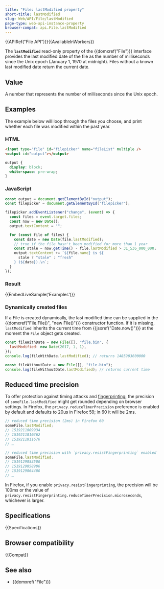 ```yaml
---
title: "File: lastModified property"
short-title: lastModified
slug: Web/API/File/lastModified
page-type: web-api-instance-property
browser-compat: api.File.lastModified
---
```


{{APIRef("File API")}}{{AvailableInWorkers}}

The **`lastModified`** read-only property of the {{domxref("File")}} interface provides the
last modified date of the file as the number of milliseconds since the Unix
epoch (January 1, 1970 at midnight). Files without a known last modified date return the
current date.

## Value

A number that represents the number of milliseconds since the Unix epoch.

## Examples

The example below will loop through the files you choose, and print whether each file was modified within the past year.

### HTML

```html
<input type="file" id="filepicker" name="fileList" multiple />
<output id="output"></output>
```

```css hidden
output {
  display: block;
  white-space: pre-wrap;
}
```

### JavaScript

```js
const output = document.getElementById("output");
const filepicker = document.getElementById("filepicker");

filepicker.addEventListener("change", (event) => {
  const files = event.target.files;
  const now = new Date();
  output.textContent = "";

  for (const file of files) {
    const date = new Date(file.lastModified);
    // true if the file hasn't been modified for more than 1 year
    const stale = now.getTime() - file.lastModified > 31_536_000_000;
    output.textContent += `${file.name} is ${
      stale ? "stale" : "fresh"
    } (${date}).\n`;
  }
});
```

### Result

{{EmbedLiveSample('Examples')}}

### Dynamically created files

If a File is created dynamically, the last modified time can be supplied in the
{{domxref("File.File()", "new File()")}} constructor function. If it is missing,
`lastModified` inherits the current time from {{jsxref("Date.now()")}} at the
moment the `File` object gets created.

```js
const fileWithDate = new File([], "file.bin", {
  lastModified: new Date(2017, 1, 1),
});
console.log(fileWithDate.lastModified); // returns 1485903600000

const fileWithoutDate = new File([], "file.bin");
console.log(fileWithoutDate.lastModified); // returns current time
```

## Reduced time precision

To offer protection against timing attacks and [fingerprinting](/en-US/docs/Glossary/Fingerprinting), the precision of
`someFile.lastModified` might get rounded depending on browser settings.
In Firefox, the `privacy.reduceTimerPrecision` preference is enabled by
default and defaults to 20us in Firefox 59; in 60 it will be 2ms.

```js
// reduced time precision (2ms) in Firefox 60
someFile.lastModified;
// 1519211809934
// 1519211810362
// 1519211811670
// …

// reduced time precision with `privacy.resistFingerprinting` enabled
someFile.lastModified;
// 1519129853500
// 1519129858900
// 1519129864400
// …
```

In Firefox, if you enable `privacy.resistFingerprinting`, the
precision will be 100ms or the value of
`privacy.resistFingerprinting.reduceTimerPrecision.microseconds`, whichever
is larger.

## Specifications

{{Specifications}}

## Browser compatibility

{{Compat}}

## See also

- {{domxref("File")}}
